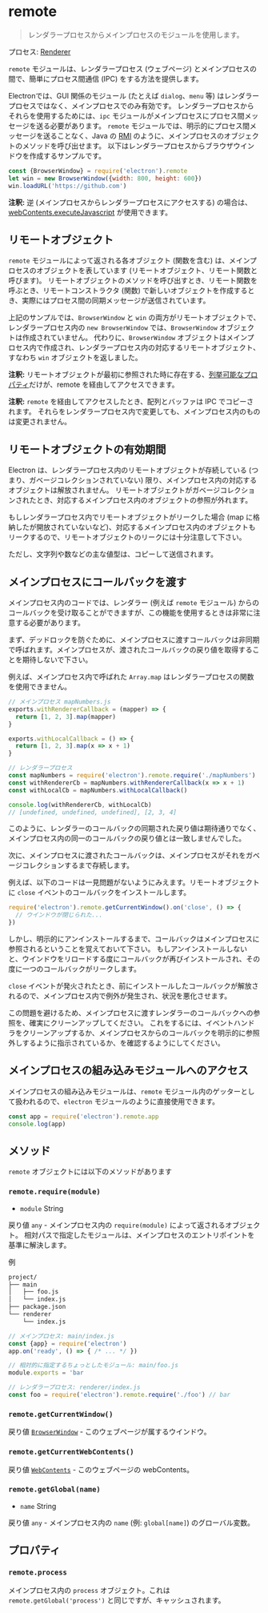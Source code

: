 # remote

> レンダラープロセスからメインプロセスのモジュールを使用します。

プロセス: [Renderer](../glossary.md#renderer-process)

`remote` モジュールは、レンダラープロセス (ウェブページ) とメインプロセスの間で、簡単にプロセス間通信 (IPC) をする方法を提供します。

Electronでは、GUI 関係のモジュール (たとえば `dialog`、`menu` 等) はレンダラープロセスではなく、メインプロセスでのみ有効です。 レンダラープロセスからそれらを使用するためには、`ipc` モジュールがメインプロセスにプロセス間メッセージを送る必要があります。 `remote` モジュールでは、明示的にプロセス間メッセージを送ることなく、Java の [RMI](http://en.wikipedia.org/wiki/Java_remote_method_invocation) のように、メインプロセスのオブジェクトのメソッドを呼び出せます。 以下はレンダラープロセスからブラウザウインドウを作成するサンプルです。

```javascript
const {BrowserWindow} = require('electron').remote
let win = new BrowserWindow({width: 800, height: 600})
win.loadURL('https://github.com')
```

**注釈:** 逆 (メインプロセスからレンダラープロセスにアクセスする) の場合は、 [webContents.executeJavascript](web-contents.md#contentsexecutejavascriptcode-usergesture-callback) が使用できます。

## リモートオブジェクト

`remote` モジュールによって返される各オブジェクト (関数を含む) は、メインプロセスのオブジェクトを表しています (リモートオブジェクト、リモート関数と呼びます)。 リモートオブジェクトのメソッドを呼び出すとき、リモート関数を呼ぶとき、リモートコンストラクタ (関数) で新しいオブジェクトを作成するとき、実際にはプロセス間の同期メッセージが送信されています。

上記のサンプルでは、`BrowserWindow` と `win` の両方がリモートオブジェクトで、レンダラープロセス内の `new BrowserWindow` では、`BrowserWindow` オブジェクトは作成されていません。 代わりに、`BrowserWindow` オブジェクトはメインプロセス内で作成され、レンダラープロセス内の対応するリモートオブジェクト、すなわち `win` オブジェクトを返しました。

**注釈:** リモートオブジェクトが最初に参照された時に存在する、[列挙可能なプロパティ](https://developer.mozilla.org/en-US/docs/Web/JavaScript/Enumerability_and_ownership_of_properties)だけが、remote を経由してアクセスできます。

**注釈:** `remote` を経由してアクセスしたとき、配列とバッファは IPC でコピーされます。 それらをレンダラープロセス内で変更しても、メインプロセス内のものは変更されません。

## リモートオブジェクトの有効期間

Electron は、レンダラープロセス内のリモートオブジェクトが存続している (つまり、ガベージコレクションされていない) 限り、メインプロセス内の対応するオブジェクトは解放されません。 リモートオブジェクトがガベージコレクションされたとき、対応するメインプロセス内のオブジェクトの参照が外れます。

もしレンダラープロセス内でリモートオブジェクトがリークした場合 (map に格納したが開放されていないなど)、対応するメインプロセス内のオブジェクトもリークするので、リモートオブジェクトのリークには十分注意して下さい。

ただし、文字列や数などの主な値型は、コピーして送信されます。

## メインプロセスにコールバックを渡す

メインプロセス内のコードでは、レンダラー (例えば `remote` モジュール) からのコールバックを受け取ることができますが、この機能を使用するときは非常に注意する必要があります。

まず、デッドロックを防ぐために、メインプロセスに渡すコールバックは非同期で呼ばれます。メインプロセスが、渡されたコールバックの戻り値を取得することを期待しないで下さい。

例えば、メインプロセス内で呼ばれた `Array.map` はレンダラープロセスの関数を使用できません。

```javascript
// メインプロセス mapNumbers.js
exports.withRendererCallback = (mapper) => {
  return [1, 2, 3].map(mapper)
}

exports.withLocalCallback = () => {
  return [1, 2, 3].map(x => x + 1)
}
```

```javascript
// レンダラープロセス
const mapNumbers = require('electron').remote.require('./mapNumbers')
const withRendererCb = mapNumbers.withRendererCallback(x => x + 1)
const withLocalCb = mapNumbers.withLocalCallback()

console.log(withRendererCb, withLocalCb)
// [undefined, undefined, undefined], [2, 3, 4]
```

このように、レンダラーのコールバックの同期された戻り値は期待通りでなく、メインプロセス内の同一のコールバックの戻り値とは一致しませんでした。

次に、メインプロセスに渡されたコールバックは、メインプロセスがそれをガベージコレクションするまで存続します。

例えば、以下のコードは一見問題がないようにみえます。リモートオブジェクトに `close` イベントのコールバックをインストールします。

```javascript
require('electron').remote.getCurrentWindow().on('close', () => {
  // ウインドウが閉じられた...
})
```

しかし、明示的にアンインストールするまで、コールバックはメインプロセスに参照されるということを覚えておいて下さい。 もしアンインストールしないと、ウインドウをリロードする度にコールバックが再びインストールされ、その度に一つのコールバックがリークします。

`close` イベントが発火されたとき、前にインストールしたコールバックが解放されるので、メインプロセス内で例外が発生され、状況を悪化させます。

この問題を避けるため、メインプロセスに渡すレンダラーのコールバックへの参照を、確実にクリーンアップしてください。 これをするには、イベントハンドラをクリーンアップするか、メインプロセスからのコールバックを明示的に参照外しするように指示されているか、を確認するようにしてください。

## メインプロセスの組み込みモジュールへのアクセス

メインプロセスの組み込みモジュールは、`remote` モジュール内のゲッターとして扱われるので、`electron` モジュールのように直接使用できます。

```javascript
const app = require('electron').remote.app
console.log(app)
```

## メソッド

`remote` オブジェクトには以下のメソッドがあります

### `remote.require(module)`

* `module` String

戻り値 `any` - メインプロセス内の `require(module)` によって返されるオブジェクト。 相対パスで指定したモジュールは、メインプロセスのエントリポイントを基準に解決します。

例

```sh
project/
├── main
│   ├── foo.js
│   └── index.js
├── package.json
└── renderer
    └── index.js
```

```js
// メインプロセス: main/index.js
const {app} = require('electron')
app.on('ready', () => { /* ... */ })
```

```js
// 相対的に指定するちょっとしたモジュール: main/foo.js
module.exports = 'bar
```

```js
// レンダラープロセス: renderer/index.js
const foo = require('electron').remote.require('./foo') // bar
```

### `remote.getCurrentWindow()`

戻り値 [`BrowserWindow`](browser-window.md) - このウェブページが属するウインドウ。

### `remote.getCurrentWebContents()`

戻り値 [`WebContents`](web-contents.md) - このウェブページの webContents。

### `remote.getGlobal(name)`

* `name` String

戻り値 `any` - メインプロセス内の `name` (例: `global[name]`) のグローバル変数。

## プロパティ

### `remote.process`

メインプロセス内の `process` オブジェクト。これは `remote.getGlobal('process')` と同じですが、キャッシュされます。